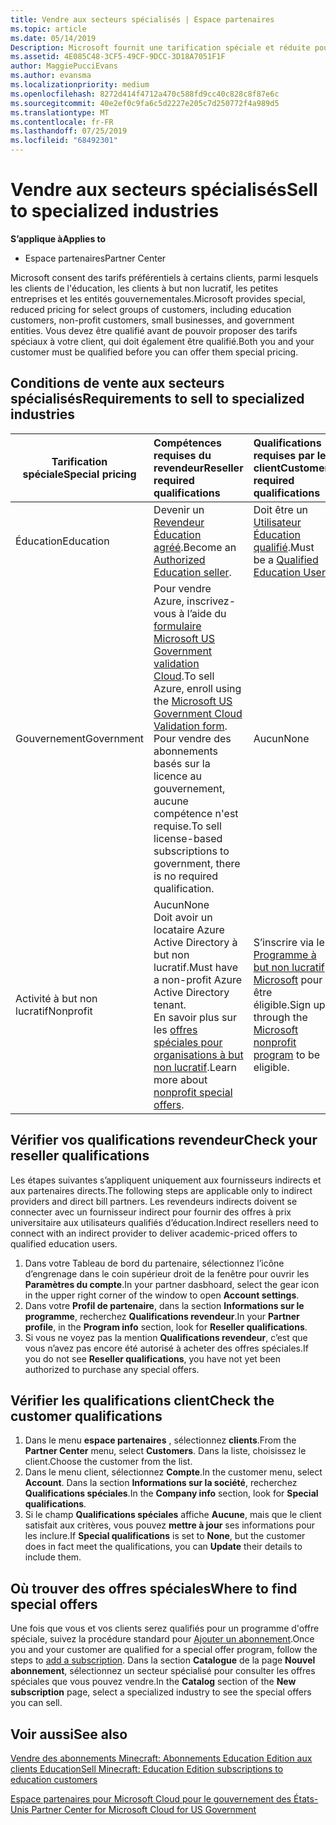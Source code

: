 ```yaml
---
title: Vendre aux secteurs spécialisés | Espace partenaires
ms.topic: article
ms.date: 05/14/2019
Description: Microsoft fournit une tarification spéciale et réduite pour certains groupes de clients, y compris les clients de formation, les clients sans but lucratif et les administrations.
ms.assetid: 4E085C48-3CF5-49CF-9DCC-3D18A7051F1F
author: MaggiePucciEvans
ms.author: evansma
ms.localizationpriority: medium
ms.openlocfilehash: 8272d414f4712a470c588fd9cc40c828c8f87e6c
ms.sourcegitcommit: 40e2ef0c9fa6c5d2227e205c7d250772f4a989d5
ms.translationtype: MT
ms.contentlocale: fr-FR
ms.lasthandoff: 07/25/2019
ms.locfileid: "68492301"
---
```

# <a name="sell-to-specialized-industries"></a><span data-ttu-id="03074-103">Vendre aux secteurs spécialisés</span><span class="sxs-lookup"><span data-stu-id="03074-103">Sell to specialized industries</span></span>

<span data-ttu-id="03074-104">**S’applique à**</span><span class="sxs-lookup"><span data-stu-id="03074-104">**Applies to**</span></span>

-  <span data-ttu-id="03074-105">Espace partenaires</span><span class="sxs-lookup"><span data-stu-id="03074-105">Partner Center</span></span>

<span data-ttu-id="03074-106">Microsoft consent des tarifs préférentiels à certains clients, parmi lesquels les clients de l'éducation, les clients à but non lucratif, les petites entreprises et les entités gouvernementales.</span><span class="sxs-lookup"><span data-stu-id="03074-106">Microsoft provides special, reduced pricing for select groups of customers, including education customers, non-profit customers, small businesses, and government entities.</span></span> <span data-ttu-id="03074-107">Vous devez être qualifié avant de pouvoir proposer des tarifs spéciaux à votre client, qui doit également être qualifié.</span><span class="sxs-lookup"><span data-stu-id="03074-107">Both you and your customer must be qualified before you can offer them special pricing.</span></span> 

## <a name="requirements-to-sell-to-specialized-industries"></a><span data-ttu-id="03074-108">Conditions de vente aux secteurs spécialisés</span><span class="sxs-lookup"><span data-stu-id="03074-108">Requirements to sell to specialized industries</span></span>

|<span data-ttu-id="03074-109">**Tarification spéciale**</span><span class="sxs-lookup"><span data-stu-id="03074-109">**Special pricing**</span></span>   |<span data-ttu-id="03074-110">**Compétences requises du revendeur**</span><span class="sxs-lookup"><span data-stu-id="03074-110">**Reseller required qualifications**</span></span>   |<span data-ttu-id="03074-111">**Qualifications requises par le client**</span><span class="sxs-lookup"><span data-stu-id="03074-111">**Customer required qualifications**</span></span>   |
|----------------------------|:---------------------------------|:------------------------------------------|
|<span data-ttu-id="03074-112">Éducation</span><span class="sxs-lookup"><span data-stu-id="03074-112">Education</span></span>   |<span data-ttu-id="03074-113">Devenir un [Revendeur Éducation agréé](https://www.mepn.com).</span><span class="sxs-lookup"><span data-stu-id="03074-113">Become an [Authorized Education seller](https://www.mepn.com).</span></span>   | <span data-ttu-id="03074-114">Doit être un [Utilisateur Éducation qualifié](https://www.microsoftvolumelicensing.com/DocumentSearch.aspx?Mode=3&DocumentTypeId=7).</span><span class="sxs-lookup"><span data-stu-id="03074-114">Must be a [Qualified Education User](https://www.microsoftvolumelicensing.com/DocumentSearch.aspx?Mode=3&DocumentTypeId=7).</span></span>   |
|<span data-ttu-id="03074-115">Gouvernement</span><span class="sxs-lookup"><span data-stu-id="03074-115">Government</span></span>   |<span data-ttu-id="03074-116">Pour vendre Azure, inscrivez-vous à l’aide du [formulaire Microsoft US Government validation Cloud](https://azuregov.microsoft.com/csp).</span><span class="sxs-lookup"><span data-stu-id="03074-116">To sell Azure, enroll using the [Microsoft US Government Cloud Validation form](https://azuregov.microsoft.com/csp).</span></span> <span data-ttu-id="03074-117">Pour vendre des abonnements basés sur la licence au gouvernement, aucune compétence n'est requise.</span><span class="sxs-lookup"><span data-stu-id="03074-117">To sell license-based subscriptions to government, there is no required qualification.</span></span>|   <span data-ttu-id="03074-118">Aucun</span><span class="sxs-lookup"><span data-stu-id="03074-118">None</span></span>|
|<span data-ttu-id="03074-119">Activité à but non lucratif</span><span class="sxs-lookup"><span data-stu-id="03074-119">Nonprofit</span></span>  |<span data-ttu-id="03074-120">Aucun</span><span class="sxs-lookup"><span data-stu-id="03074-120">None</span></span><br><span data-ttu-id="03074-121">Doit avoir un locataire Azure Active Directory à but non lucratif.</span><span class="sxs-lookup"><span data-stu-id="03074-121">Must have a non-profit Azure Active Directory tenant.</span></span><br><span data-ttu-id="03074-122">En savoir plus sur les [offres spéciales pour organisations à but non lucratif](https://assetsprod.microsoft.com/mpn/en-us/nonprofit-skus-in-csp-faq.pdf).</span><span class="sxs-lookup"><span data-stu-id="03074-122">Learn more about [nonprofit special offers](https://assetsprod.microsoft.com/mpn/en-us/nonprofit-skus-in-csp-faq.pdf).</span></span>   |<span data-ttu-id="03074-123">S’inscrire via le [Programme à but non lucratif Microsoft](https://nonprofit.microsoft.com/#/register) pour être éligible.</span><span class="sxs-lookup"><span data-stu-id="03074-123">Sign up through the [Microsoft nonprofit program](https://nonprofit.microsoft.com/#/register) to be eligible.</span></span>   |


## <a name="check-your-reseller-qualifications"></a><span data-ttu-id="03074-124">Vérifier vos qualifications revendeur</span><span class="sxs-lookup"><span data-stu-id="03074-124">Check your reseller qualifications</span></span>

<span data-ttu-id="03074-125">Les étapes suivantes s’appliquent uniquement aux fournisseurs indirects et aux partenaires directs.</span><span class="sxs-lookup"><span data-stu-id="03074-125">The following steps are applicable only to indirect providers and direct bill partners.</span></span> <span data-ttu-id="03074-126">Les revendeurs indirects doivent se connecter avec un fournisseur indirect pour fournir des offres à prix universitaire aux utilisateurs qualifiés d’éducation.</span><span class="sxs-lookup"><span data-stu-id="03074-126">Indirect resellers need to connect with an indirect provider to deliver academic-priced offers to qualified education users.</span></span> 

1.  <span data-ttu-id="03074-127">Dans votre Tableau de bord du partenaire, sélectionnez l’icône d’engrenage dans le coin supérieur droit de la fenêtre pour ouvrir les **Paramètres du compte**.</span><span class="sxs-lookup"><span data-stu-id="03074-127">In your partner dasbhoard, select the gear icon in the upper right corner of the window to open **Account settings**.</span></span>
2.  <span data-ttu-id="03074-128">Dans votre **Profil de partenaire**, dans la section **Informations sur le programme**, recherchez **Qualifications revendeur**.</span><span class="sxs-lookup"><span data-stu-id="03074-128">In your **Partner profile**, in the **Program info** section, look for **Reseller qualifications**.</span></span>
3.  <span data-ttu-id="03074-129">Si vous ne voyez pas la mention **Qualifications revendeur**, c’est que vous n’avez pas encore été autorisé à acheter des offres spéciales.</span><span class="sxs-lookup"><span data-stu-id="03074-129">If you do not see **Reseller qualifications**, you have not yet been authorized to purchase any special offers.</span></span>

## <a name="check-the-customer-qualifications"></a><span data-ttu-id="03074-130">Vérifier les qualifications client</span><span class="sxs-lookup"><span data-stu-id="03074-130">Check the customer qualifications</span></span>

1.  <span data-ttu-id="03074-131">Dans le menu **espace partenaires** , sélectionnez **clients**.</span><span class="sxs-lookup"><span data-stu-id="03074-131">From the **Partner Center** menu, select **Customers**.</span></span> <span data-ttu-id="03074-132">Dans la liste, choisissez le client.</span><span class="sxs-lookup"><span data-stu-id="03074-132">Choose the customer from the list.</span></span>
2.  <span data-ttu-id="03074-133">Dans le menu client, sélectionnez **Compte**.</span><span class="sxs-lookup"><span data-stu-id="03074-133">In the customer menu, select **Account**.</span></span> <span data-ttu-id="03074-134">Dans la section **Informations sur la société**, recherchez **Qualifications spéciales**.</span><span class="sxs-lookup"><span data-stu-id="03074-134">In the **Company info** section, look for **Special qualifications**.</span></span>
3.  <span data-ttu-id="03074-135">Si le champ **Qualifications spéciales** affiche **Aucune**, mais que le client satisfait aux critères, vous pouvez **mettre à jour** ses informations pour les inclure.</span><span class="sxs-lookup"><span data-stu-id="03074-135">If **Special qualifications** is set to **None**, but the customer does in fact meet the qualifications, you can **Update** their details to include them.</span></span>

## <a name="where-to-find-special-offers"></a><span data-ttu-id="03074-136">Où trouver des offres spéciales</span><span class="sxs-lookup"><span data-stu-id="03074-136">Where to find special offers</span></span>

<span data-ttu-id="03074-137">Une fois que vous et vos clients serez qualifiés pour un programme d'offre spéciale, suivez la procédure standard pour [Ajouter un abonnement](create-a-new-subscription.md).</span><span class="sxs-lookup"><span data-stu-id="03074-137">Once you and your customer are qualified for a special offer program, follow the steps to [add a subscription](create-a-new-subscription.md).</span></span> <span data-ttu-id="03074-138">Dans la section **Catalogue** de la page **Nouvel abonnement**, sélectionnez un secteur spécialisé pour consulter les offres spéciales que vous pouvez vendre.</span><span class="sxs-lookup"><span data-stu-id="03074-138">In the **Catalog** section of the **New subscription** page, select a specialized industry to see the special offers you can sell.</span></span>

## <a name="see-also"></a><span data-ttu-id="03074-139">Voir aussi</span><span class="sxs-lookup"><span data-stu-id="03074-139">See also</span></span>

[<span data-ttu-id="03074-140">Vendre des abonnements Minecraft: Abonnements Education Edition aux clients Education</span><span class="sxs-lookup"><span data-stu-id="03074-140">Sell Minecraft: Education Edition subscriptions to education customers</span></span>](minecraft-subscriptions.md)

[<span data-ttu-id="03074-141">Espace partenaires pour Microsoft Cloud pour le gouvernement des États-Unis</span><span class="sxs-lookup"><span data-stu-id="03074-141"> Partner Center for Microsoft Cloud for US Government</span></span>](partner-center-for-microsoft-us-govt-cloud.md)


 

 

 



